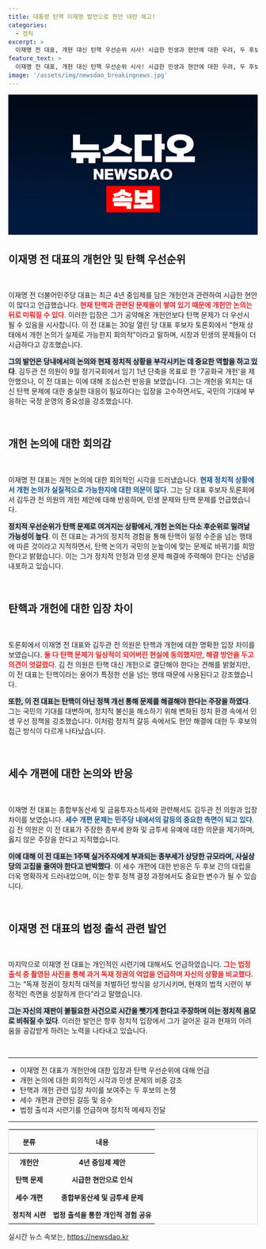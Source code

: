 ```yaml
---
title: 대통령 탄핵 이재명 발언으로 현안 대란 예고!
categories:
  - 정치
excerpt: >
  이재명 전 대표, 개헌 대신 탄핵 우선순위 시사! 시급한 민생과 현안에 대한 우려, 두 후보 간 격렬한 논쟁의 장. 과거 시절과 맞닿은 그의 법정 출석에 대한 고백도 화제. 클릭할 수밖에 없는 관심 집중!
feature_text: >
  이재명 전 대표, 개헌 대신 탄핵 우선순위 시사! 시급한 민생과 현안에 대한 우려, 두 후보 간 격렬한 논쟁의 장. 과거 시절과 맞닿은 그의 법정 출석에 대한 고백도 화제. 클릭할 수밖에 없는 관심 집중!
image: '/assets/img/newsdao_breakingnews.jpg'
---
```


<p><img src="/assets/img/newsdao_breakingnews.jpg" alt="ranknews 속보" /></p>

<h2 data-ke-size="size26">이재명 전 대표의 개헌안 및 탄핵 우선순위</h2>

<p data-ke-size="size16">&nbsp;</p>

<p>이재명 전 더불어민주당 대표는 최근 4년 중임제를 담은 개헌안과 관련하여 시급한 현안이 많다고 언급했습니다. <b><span style="color: #ee2323;">현재 탄핵과 관련된 문제들이 쌓여 있기 때문에 개헌안 논의는 뒤로 미뤄질 수 있다</span></b>. 이러한 입장은 그가 공약해온 개헌안보다 탄핵 문제가 더 우선시 될 수 있음을 시사합니다. 이 전 대표는 30일 열린 당 대표 후보자 토론회에서 “현재 상태에서 개헌 논의가 실제로 가능한지 회의적”이라고 말하며, 시장과 민생의 문제들이 더 시급하다고 강조했습니다. </p>

<p><b><span style="background-color: #21538527;">그의 발언은 당내에서의 논의와 현재 정치적 상황을 부각시키는 데 중요한 역할을 하고 있다</span></b>. 김두관 전 의원이 9월 정기국회에서 임기 1년 단축을 목표로 한 '7공화국 개헌'을 제안했으나, 이 전 대표는 이에 대해 조심스런 반응을 보였습니다. 그는 개헌을 외치는 대신 탄핵 문제에 대한 충실한 대응이 필요하다는 입장을 고수하면서도, 국민의 기대에 부응하는 국정 운영의 중요성을 강조했습니다.</p>

<p data-ke-size="size16">&nbsp;</p>

<h2 data-ke-size="size26">개헌 논의에 대한 회의감</h2>

<p data-ke-size="size16">&nbsp;</p>

<p>이재명 전 대표는 개헌 논의에 대한 회의적인 시각을 드러냈습니다. <b><span style="color: #1a5490;">현재 정치적 상황에서 개헌 논의가 실질적으로 가능한지에 대한 의문이 많다</span></b>. 그는 당 대표 후보자 토론회에서 김두관 전 의원의 개헌 제안에 대해 반응하며, 민생 문제와 탄핵 문제를 언급했습니다. </p>

<p><b><span style="background-color: #21538527;">정치적 우선순위가 탄핵 문제로 여겨지는 상황에서, 개헌 논의는 다소 후순위로 밀려날 가능성이 높다</span></b>. 이 전 대표는 과거의 정치적 경험을 통해 탄핵이 일정 수준을 넘는 행태에 따른 것이라고 지적하면서, 탄핵 논의가 국민의 눈높이에 맞는 문제로 바뀌기를 희망한다고 밝혔습니다. 이는 그가 정치적 안정과 민생 문제 해결에 주력해야 한다는 신념을 내포하고 있습니다.</p>

<p data-ke-size="size16">&nbsp;</p>

<h2 data-ke-size="size26">탄핵과 개헌에 대한 입장 차이</h2>

<p data-ke-size="size16">&nbsp;</p>

<p>토론회에서 이재명 전 대표와 김두관 전 의원은 탄핵과 개헌에 대한 명확한 입장 차이를 보였습니다. <b><span style="color: #ee2323;">둘 다 탄핵 문제가 일상적이 되어버린 현실에 동의했지만, 해결 방안을 두고 의견이 엇갈렸다</span></b>. 김 전 의원은 탄핵 대신 개헌으로 결단해야 한다는 견해를 밝혔지만, 이 전 대표는 탄핵이라는 용어가 특정한 선을 넘는 행태 때문에 사용된다고 강조했습니다.</p>

<p><b><span style="background-color: #21538527;">또한, 이 전 대표는 탄핵이 아닌 정책 개선 통해 문제를 해결해야 한다는 주장을 하였다</span></b>. 그는 국민의 기대를 대변하며, 정치적 불신을 해소하기 위해 변화된 정치 환경 속에서 민생 우선 정책을 강조했습니다. 이처럼 정치적 갈등 속에서도 현안 해결에 대한 두 후보의 접근 방식이 다르게 나타났습니다.</p>

<p data-ke-size="size16">&nbsp;</p>

<h2 data-ke-size="size26">세수 개편에 대한 논의와 반응</h2>

<p data-ke-size="size16">&nbsp;</p>

<p>이재명 전 대표는 종합부동산세 및 금융투자소득세와 관련해서도 김두관 전 의원과 입장 차이를 보였습니다. <b><span style="color: #1a5490;">세수 개편 문제는 민주당 내에서의 갈등의 중요한 측면이 되고 있다</span></b>. 김 전 의원은 이 전 대표가 주장한 종부세 완화 및 금투세 유예에 대한 의문을 제기하며, 옳지 않은 주장을 한다고 지적했습니다.</p>

<p><b><span style="background-color: #21538527;">이에 대해 이 전 대표는 1주택 실거주자에게 부과되는 종부세가 상당한 규모라며, 사실상 당의 고집을 줄여야 한다고 반박했다</span></b>. 이 세수 개편에 대한 반응은 두 후보 간의 대립을 더욱 명확하게 드러내었으며, 이는 향후 정책 결정 과정에서도 중요한 변수가 될 수 있습니다. </p>

<p data-ke-size="size16">&nbsp;</p>

<h2 data-ke-size="size26">이재명 전 대표의 법정 출석 관련 발언</h2>

<p data-ke-size="size16">&nbsp;</p>

<p>마지막으로 이재명 전 대표는 개인적인 시련기에 대해서도 언급하였습니다. <b><span style="color: #ee2323;">그는 법정 출석 중 촬영된 사진을 통해 과거 독재 정권의 억압을 언급하며 자신의 상황을 비교했다</span></b>. 그는 “독재 정권이 정치적 대적을 처벌하던 방식을 상기시키며, 현재의 법적 시련이 부정적인 측면을 성찰하게 한다”라고 말했습니다.</p>

<p><b><span style="background-color: #21538527;">그는 자신의 재판이 불필요한 사건으로 시간을 뺏기게 한다고 주장하며 이는 정치적 음모로 비춰질 수 있다</span></b>. 이러한 발언은 향후 정치적 입장에서 그가 걸어온 길과 현재의 어려움을 공감받게 하려는 노력을 나타내고 있습니다.</p>

<p data-ke-size="size16">&nbsp;</p>

<hr>

<ul>
    <li>이재명 전 대표가 개헌안에 대한 입장과 탄핵 우선순위에 대해 언급</li>
    <li>개헌 논의에 대한 회의적인 시각과 민생 문제의 비중 강조</li>
    <li>탄핵과 개헌 관련 입장 차이를 보여주는 두 후보의 논쟁</li>
    <li>세수 개편과 관련된 갈등 및 응수</li>
    <li>법정 출석과 시련기를 언급하며 정치적 메세지 전달</li>
</ul>

<hr>

<table style="width: 100%; border: 1px solid #dddddd;">
    <thead>
        <tr>
            <th style="text-align: center; height: 40px;"><b>분류</b></th>
            <th style="text-align: center; height: 40px;"><b>내용</b></th>
        </tr>
    </thead>
    <tbody>
        <tr>
            <td style="text-align: center; height: 30px;"><b>개헌안</b></td>
            <td style="text-align: center; height: 30px;"><b>4년 중임제 제안</b></td>
        </tr>
        <tr>
            <td style="text-align: center; height: 30px;"><b>탄핵 문제</b></td>
            <td style="text-align: center; height: 30px;"><b>시급한 현안으로 인식</b></td>
        </tr>
        <tr>
            <td style="text-align: center; height: 30px;"><b>세수 개편</b></td>
            <td style="text-align: center; height: 30px;"><b>종합부동산세 및 금투세 문제</b></td>
        </tr>
        <tr>
            <td style="text-align: center; height: 30px;"><b>정치적 시련</b></td>
            <td style="text-align: center; height: 30px;"><b>법정 출석을 통한 개인적 경험 공유</b></td>
        </tr>
    </tbody>
</table>
실시간 뉴스 속보는, <a href="https://newsdao.kr" rel="dofollow">https://newsdao.kr</a>


